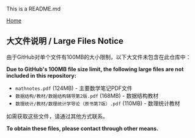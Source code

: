 This is a README.md

[Home](https://easygl1der.github.io/mathnotes/vim.html)

## 大文件说明 / Large Files Notice

由于GitHub对单个文件有100MB的大小限制，以下大文件未包含在此仓库中：

**Due to GitHub's 100MB file size limit, the following large files are not included in this repository:**

- `mathnotes.pdf` (124MB) - 主要数学笔记PDF文件
- `数据结构/教材/数据结构辅导第2版.pdf` (168MB) - 数据结构教材
- `数理统计/教材/数理统计学导论（原书第7版）.pdf` (110MB) - 数理统计教材

如需获取这些文件，请通过其他方式联系。

**To obtain these files, please contact through other means.**

